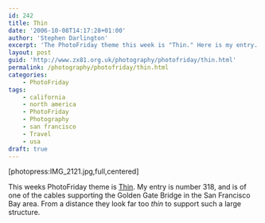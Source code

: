 ```yaml
---
id: 242
title: Thin
date: '2006-10-08T14:17:28+01:00'
author: 'Stephen Darlington'
excerpt: 'The PhotoFriday theme this week is "Thin." Here is my entry.'
layout: post
guid: 'http://www.zx81.org.uk/photography/photofriday/thin.html'
permalink: /photography/photofriday/thin.html
categories:
    - PhotoFriday
tags:
    - california
    - north america
    - PhotoFriday
    - Photography
    - san francisco
    - Travel
    - usa
draft: true
---
```


\[photopress:IMG\_2121.jpg,full,centered\]

This weeks PhotoFriday theme is [Thin](http://www.photofriday.com/archives/challenge/000603.php "PhotoFriday: Thin"). My entry is number 318, and is of one of the cables supporting the Golden Gate Bridge in the San Francisco Bay area. From a distance they look far too *thin* to support such a large structure.